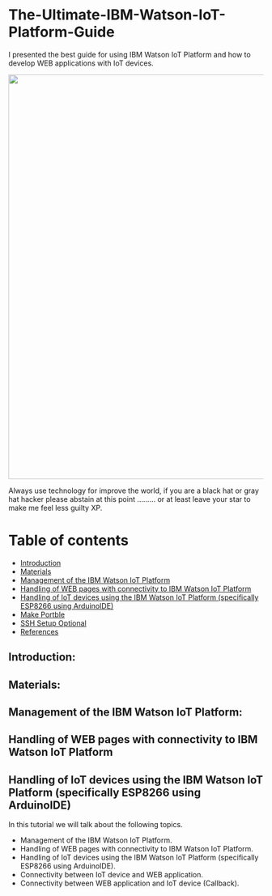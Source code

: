 # The-Ultimate-IBM-Watson-IoT-Platform-Guide
I presented the best guide for using IBM Watson IoT Platform and how to develop WEB applications with IoT devices.

<img src="https://hackster.imgix.net/uploads/attachments/612935/wpid-watch_dogs-e3-5_aVW4IYDttS.jpg?auto=compress%2Cformat&w=1280&h=960&fit=max" width="800">

Always use technology for improve the world, if you are a black hat or gray hat hacker please abstain at this point ......... or at least leave your star to make me feel less guilty XP.

# Table of contents
* [Introduction](#introduction)
* [Materials](#materials)
* [Management of the IBM Watson IoT Platform](#management-of-the-ibm-watson-iot-platform)
* [Handling of WEB pages with connectivity to IBM Watson IoT Platform](#handling-of-web-pages-with-connectivity-to-ibm-watson-iot-platform)
* [Handling of IoT devices using the IBM Watson IoT Platform (specifically ESP8266 using ArduinoIDE)](#handling-of-iot-devices-using-the-ibm-watson-iot-platform-(specifically-esp8266-using-arduinoide))
* [Make Portble](#make-portable)
* [SSH Setup Optional](#ssh-setup-optional)
* [References](#references)

## Introduction:

## Materials:

## Management of the IBM Watson IoT Platform:

## Handling of WEB pages with connectivity to IBM Watson IoT Platform

## Handling of IoT devices using the IBM Watson IoT Platform (specifically ESP8266 using ArduinoIDE)

In this tutorial we will talk about the following topics.
- Management of the IBM Watson IoT Platform.
- Handling of WEB pages with connectivity to IBM Watson IoT Platform.
- Handling of IoT devices using the IBM Watson IoT Platform (specifically ESP8266 using ArduinoIDE).
- Connectivity between IoT device and WEB application.
- Connectivity between WEB application and IoT device (Callback).



